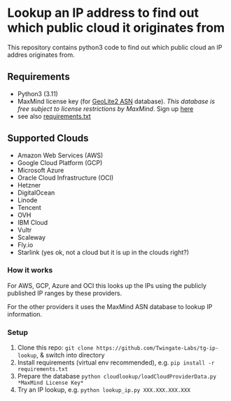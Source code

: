 # Lookup an IP address to find out which public cloud it originates from

This repository contains python3 code to find out which public cloud an IP addres originates from.

## Requirements
* Python3 (3.11)
* MaxMind license key (for [GeoLite2 ASN](https://dev.maxmind.com/geoip/docs/databases/asn) database). *This database is free subject to license restrictions by MaxMind*. Sign up [here](https://www.maxmind.com/en/geolite2/signup)
* see also [requirements.txt](requirements.txt)

## Supported Clouds
* Amazon Web Services (AWS)
* Google Cloud Platform (GCP)
* Microsoft Azure
* Oracle Cloud Infrastructure (OCI)
* Hetzner
* DigitalOcean
* Linode
* Tencent
* OVH
* IBM Cloud
* Vultr
* Scaleway
* Fly.io
* Starlink (yes ok, not a cloud but it is up in the clouds right?)

### How it works
For AWS, GCP, Azure and OCI this looks up the IPs using the publicly published IP ranges by these providers.

For the other providers it uses the MaxMind ASN database to lookup IP information.

### Setup
1. Clone this repo: `git clone https://github.com/Twingate-Labs/tg-ip-lookup`, & switch into directory
2. Install requirements (virtual env recommended), e.g. `pip install -r requirements.txt`
3. Prepare the database `python cloudlookup/loadCloudProviderData.py *MaxMind License Key*`
4. Try an IP lookup, e.g. `python lookup_ip.py XXX.XXX.XXX.XXX`
